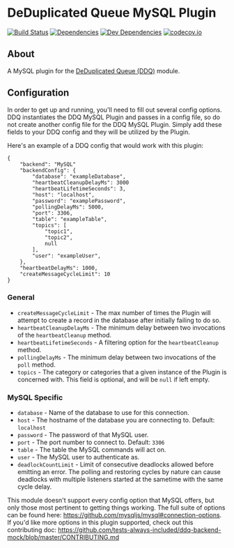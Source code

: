 DeDuplicated Queue MySQL Plugin
===============================

[![Build Status][travis-image]][Travis CI]
[![Dependencies][dependencies-image]][Dependencies]
[![Dev Dependencies][devdependencies-image]][Dev Dependencies]
[![codecov.io][codecov-image]][Code Coverage]


About
-----

A MySQL plugin for the [DeDuplicated Queue (DDQ)](https://www.npmjs.com/package/ddq) module.


Configuration
-------------

In order to get up and running, you'll need to fill out several config options. DDQ instantiates the DDQ MySQL Plugin and passes in a config file, so do not create another config file for the DDQ MySQL Plugin. Simply add these fields to your DDQ config and they will be utilized by the Plugin.

Here's an example of a DDQ config that would work with this plugin:


    {
        "backend": "MySQL"
        "backendConfig": {
            "database": "exampleDatabase",
            "heartbeatCleanupDelayMs": 3000
            "heartbeatLifetimeSeconds": 3,
            "host": "localhost",
            "password": "examplePassword",
            "pollingDelayMs": 5000,
            "port": 3306,
            "table": "exampleTable",
            "topics": [
                "topic1",
                "topic2",
                null
            ],
            "user": "exampleUser",
        },
        "heartbeatDelayMs": 1000,
        "createMessageCycleLimit": 10
    }


### General

* `createMessageCycleLimit` - The max number of times the Plugin will attempt to create a record in the database after initially failing to do so.
* `heartbeatCleanupDelayMs` - The minimum delay between two invocations of the `heartbeatCleanup` method.
* `heartbeatLifetimeSeconds` - A filtering option for the `heartbeatCleanup` method.
* `pollingDelayMs` - The minimum delay between two invocations of the `poll` method.
* `topics` - The category or categories that a given instance of the Plugin is concerned with. This field is optional, and will be `null` if left empty.


### MySQL Specific

* `database` - Name of the database to use for this connection.
* `host` - The hostname of the database you are connecting to. Default: `localhost`
* `password` - The password of that MySQL user.
* `port` - The port number to connect to. Default: `3306`
* `table` - The table the MySQL commands will act on.
* `user` - The MySQL user to authenticate as.
* `deadlockCountLimit` - Limit of consecutive deadlocks allowed before emitting an error. The polling and restoring cycles by nature can cause deadlocks with multiple listeners started at the sametime with the same cycle delay.

This module doesn't support every config option that MySQL offers, but only those most pertinent to getting things working. The full suite of options can be found here: https://github.com/mysqljs/mysql#connection-options. If you'd like more options in this plugin supported, check out this contributing doc: https://github.com/tests-always-included/ddq-backend-mock/blob/master/CONTRIBUTING.md


[Code Coverage]: https://codecov.io/github/tests-always-included/ddq-backend-mysql?branch=master
[codecov-image]: https://codecov.io/github/tests-always-included/ddq-backend-mysql/coverage.svg?branch=master
[Dev Dependencies]: https://david-dm.org/tests-always-included/ddq-backend-mysql#info=devDependencies
[devdependencies-image]: https://david-dm.org/tests-always-included/ddq-backend-mysql/dev-status.png
[Dependencies]: https://david-dm.org/tests-always-included/ddq-backend-mysql
[dependencies-image]: https://david-dm.org/tests-always-included/ddq-backend-mysql.png
[travis-image]: https://secure.travis-ci.org/tests-always-included/ddq-backend-mysql.png
[Travis CI]: http://travis-ci.org/tests-always-included/ddq-backend-mysql

